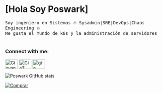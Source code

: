 # [Hola Soy Poswark]
<samp>
    Soy ingeniero en Sistemas  🔥 Sysadmin|SRE|DevOps|Chaos Engineering 🔥
    <br>
    Me gusta el mundo de k8s y la administración de servidores
     <br>

</samp>
<br>

<h3 align="left">Connect with me:</h3>
<p align="left">

<a href="https://www.linkedin.com/in/giovannyorjuel2" target="blank"><img align="center" src="https://raw.githubusercontent.com/rahuldkjain/github-profile-readme-generator/master/src/images/icons/Social/linked-in-alt.svg" alt="Giovanny" height="30" width="40" /></a>
<a href="https://www.instagram.com/giovannyorjuel2/?hl=es" target="blank"><img align="center" src="https://raw.githubusercontent.com/rahuldkjain/github-profile-readme-generator/master/src/images/icons/Social/instagram.svg" alt="Gio7" height="30" width="40" /></a>
<a href="https://www.youtube.com/" target="blank"><img align="center" src="https://raw.githubusercontent.com/rahuldkjain/github-profile-readme-generator/master/src/images/icons/Social/youtube.svg" alt="gio" height="30" width="40" /></a>
</p>


![Poswark GitHub stats](https://github-readme-stats.vercel.app/api?username=poswark&show_icons=true&theme=vue)
<br>

[![Comprar](https://www.buymeacoffee.com/assets/img/custom_images/orange_img.png)]([https://www.buymeacoffee.com/poswark])


